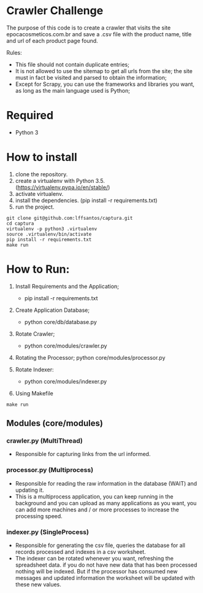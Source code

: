 # Crawler Challenge

The purpose of this code is to create a crawler that visits the site epocacosmeticos.com.br and save a .csv file with the product name, title and url of each product page found.

Rules:
 
 - This file should not contain duplicate entries;
 - It is not allowed to use the sitemap to get all urls from the site; the site must in fact be visited and parsed to obtain the information;
 - Except for Scrapy, you can use the frameworks and libraries you want, as long as the main language used is Python;
 
 
# Required
 - Python 3
 
# How to install

 1. clone the repository.
 2. create a virtualenv with Python 3.5. (https://virtualenv.pypa.io/en/stable/)
 3. activate virtualenv.
 4. install the dependencies. (pip install -r requirements.txt)
 5. run the project.
 
 ```console
 git clone git@github.com:lffsantos/captura.git
 cd captura
 virtualenv -p python3 .virtualenv
 source .virtualenv/bin/activate
 pip install -r requirements.txt
 make run
```

# How to Run:

1. Install Requirements and the Application;  
	- pip install -r requirements.txt
 
2. Create Application Database;
	- python core/db/database.py
 
3. Rotate Crawler;  
	- python core/modules/crawler.py
        
4. Rotating the Processor;
	python core/modules/processor.py

5. Rotate Indexer:
	- python core/modules/indexer.py

7. Using Makefile
	
```console
make run
```

## Modules (core/modules) 
 
### crawler.py (MultiThread)
- Responsible for capturing links from the url informed.



### processor.py (Multiprocess)
- Responsible for reading the raw information in the database (WAIT) and updating it.
- This is a multiprocess application, you can keep running in the background and you can upload as many applications as you want, you can add more machines and / or more processes to increase the processing speed.


### indexer.py (SingleProcess)
- Responsible for generating the csv file, queries the database for all records processed and indexes in a csv worksheet.
- The indexer can be rotated whenever you want, refreshing the spreadsheet data. if you do not have new data that has been processed nothing will be indexed. But if the processor has consumed new messages and updated information the worksheet will be updated with these new values.